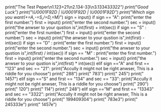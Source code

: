 print("The Test Peper\n1.123+21\n2.134-33\n3.13343*3322")
print("Good Luck")
print("\U0001F92D |  \U0001F92D  |  \U0001F92D")
print("Which sign you want(+=A,-=S,/=D,*=M)")
sign = input()
if sign == "A":
    print("enter the first number.")
    first = input()
    print("enter the second number.")
    sec = input()
    print("the anwser to your qustion is",int(first) + int(sec))
if sign == "S" :
    print("enter the first number.")
    first = input()
    print("enter the second number.")
    sec = input()
    print("the anwser to your qustion is",int(first) - int(sec))
if sign == "D" :
    print("enter the first number.")
    first = input()
    print("enter the second number.")
    sec = input()
    print("the anwser to your qustion is",int(first) / int(sec))
if sign == "M" :
    print("enter the first number.")
    first = input()
    print("enter the second number.")
    sec = input()
    print("the anwser to your qustion is",int(first) * int(sec))
elif sign =="A" and first == "123" and sec == "21":
    print("Accully it might not be right anwser, This is a riddle for you choose")
    print(" 288")
    print(" 783")
    print(" 245")
    print(" 1457")
elif sign =="S" and first == "134" and sec == "33":
    print("Accully it might not be right anwser, This is a riddle for you choose")
    print(" 290")
    print(" 120")
    print(" 114")
    print(" 248")
elif sign =="M" and first == "13343" and sec == "3322":
    print("Accully it might not be right anwser, This is a riddle for you choose")
    print(" 199409304")
    print(" 783e3")
    print(" 245333e")
    print(" 1457e")
